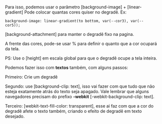 
Para isso, podemos usar o parâmetro [background-image] + [linear-gradient]
Pode colocar quantas cores quiser no degradê. Ex:

```gradient
background-image: linear-gradient(to bottom, var(--cor3), var(--cor5));
```

[background-attachment] para manter o degradê fixo na pagina.

A frente das cores, pode-se usar % para definir o quanto que a cor  ocupará da tela.

PS: Use o [height] em escala global  para que o degradê ocupe a  tela inteira.

Podemos fazer isso com **textos** também, com alguns passos:

Primeiro: Crie um degradê

Segundo: use [background-clip: text], isso vai fazer com que tudo que não esteja exatamente atrás do texto seja apagado.  Vale lembrar que alguns navegadores precisam do prefixo **-webkit** [-webkit-background-clip: text].

Terceiro: [webkit-text-fill-color: transparent], esse ai faz com que a cor do degradê afete o texto também, criando o efeito de degradê em texto desejado.